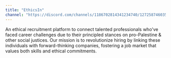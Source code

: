 ```yaml
---
title: "EthicsIn"
channel: "https://discord.com/channels/1186702814341234740/1272587460353855558"
---
```


An ethical recruitment platform to connect talented professionals
who've faced career challenges due to their principled stances on pro-Palestine
& other social justices. Our mission is to revolutionize hiring by linking these
individuals with forward-thinking companies, fostering a job market that values
both skills and ethical commitments.
